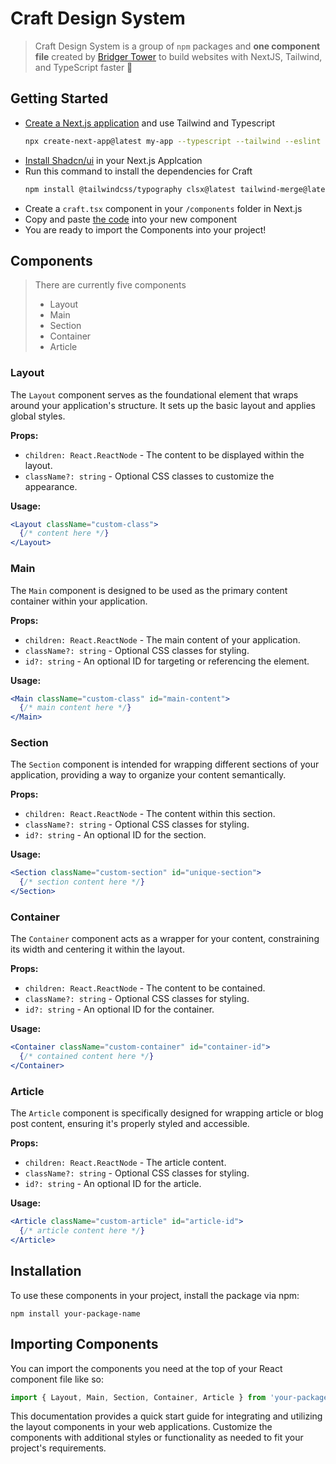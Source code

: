 # Craft Design System

> Craft Design System is a group of `npm` packages and **one component file** created by [Bridger Tower](https://bridger.to) to build websites with NextJS, Tailwind, and TypeScript faster 🚀

## Getting Started 

- [Create a Next.js application](https://nextjs.org/docs/getting-started/installation) and use Tailwind and Typescript
  ```bash
  npx create-next-app@latest my-app --typescript --tailwind --eslint
  ```
- [Install Shadcn/ui](https://ui.shadcn.com/docs/installation/next) in your Next.js Applcation
- Run this command to install the dependencies for Craft
  ```bash
  npm install @tailwindcss/typography clsx@latest tailwind-merge@latest
  ```
- Create a `craft.tsx` component in your `/components` folder in Next.js
- Copy and paste [the code](https://github.com/brijr/craft-ds/blob/main/craft.tsx) into your new component
- You are ready to import the Components into your project!


## Components

> There are currently five components
> - Layout
> - Main
> - Section
> - Container
> - Article

### Layout

The `Layout` component serves as the foundational element that wraps around your application's structure. It sets up the basic layout and applies global styles.

**Props:**

- `children: React.ReactNode` - The content to be displayed within the layout.
- `className?: string` - Optional CSS classes to customize the appearance.

**Usage:**

```jsx
<Layout className="custom-class">
  {/* content here */}
</Layout>
```

### Main

The `Main` component is designed to be used as the primary content container within your application.

**Props:**

- `children: React.ReactNode` - The main content of your application.
- `className?: string` - Optional CSS classes for styling.
- `id?: string` - An optional ID for targeting or referencing the element.

**Usage:**

```jsx
<Main className="custom-class" id="main-content">
  {/* main content here */}
</Main>
```

### Section

The `Section` component is intended for wrapping different sections of your application, providing a way to organize your content semantically.

**Props:**

- `children: React.ReactNode` - The content within this section.
- `className?: string` - Optional CSS classes for styling.
- `id?: string` - An optional ID for the section.

**Usage:**

```jsx
<Section className="custom-section" id="unique-section">
  {/* section content here */}
</Section>
```

### Container

The `Container` component acts as a wrapper for your content, constraining its width and centering it within the layout.

**Props:**

- `children: React.ReactNode` - The content to be contained.
- `className?: string` - Optional CSS classes for styling.
- `id?: string` - An optional ID for the container.

**Usage:**

```jsx
<Container className="custom-container" id="container-id">
  {/* contained content here */}
</Container>
```

### Article

The `Article` component is specifically designed for wrapping article or blog post content, ensuring it's properly styled and accessible.

**Props:**

- `children: React.ReactNode` - The article content.
- `className?: string` - Optional CSS classes for styling.
- `id?: string` - An optional ID for the article.

**Usage:**

```jsx
<Article className="custom-article" id="article-id">
  {/* article content here */}
</Article>
```

## Installation

To use these components in your project, install the package via npm:

```
npm install your-package-name
```

## Importing Components

You can import the components you need at the top of your React component file like so:

```jsx
import { Layout, Main, Section, Container, Article } from 'your-package-name';
```

This documentation provides a quick start guide for integrating and utilizing the layout components in your web applications. Customize the components with additional styles or functionality as needed to fit your project's requirements.
